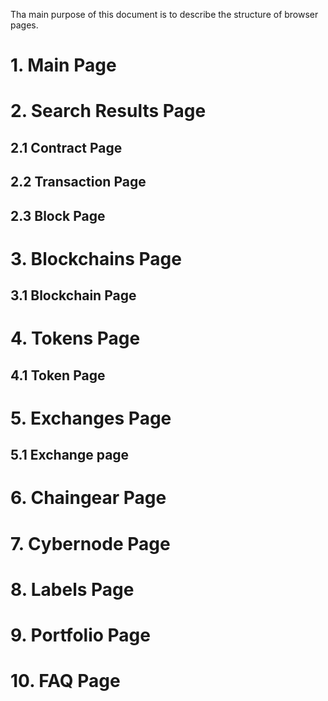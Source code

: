 Tha main purpose of this document is to describe the structure of browser pages.

# 1. Main Page

# 2. Search Results Page

## 2.1 Contract Page

## 2.2 Transaction Page

## 2.3 Block Page

# 3. Blockchains Page

## 3.1 Blockchain Page

# 4. Tokens Page

## 4.1 Token Page

# 5. Exchanges Page

## 5.1 Exchange page

# 6. Chaingear Page

# 7. Cybernode Page

# 8. Labels Page

# 9. Portfolio Page

# 10. FAQ Page
